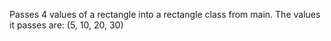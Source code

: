 Passes 4 values of a rectangle into a rectangle class from main.  The values it passes are: (5, 10, 20, 30)
